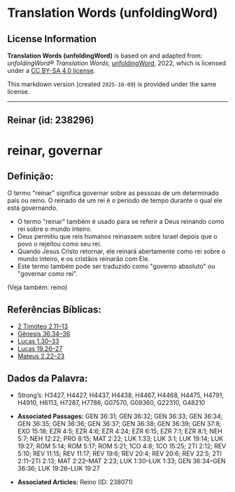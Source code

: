 # Translation Words (unfoldingWord)

## License Information

**Translation Words (unfoldingWord)** is based on and adapted from: _unfoldingWord® Translation Words_, [unfoldingWord](https://unfoldingword.org/utw), 2022, which is licensed under a [CC BY-SA 4.0 license](https://creativecommons.org/licenses/by-sa/4.0/legalcode.en).

This markdown version (created `2025-10-09`) is provided under the same license.



--------------------------------

## Reinar (id: 238296)

reinar, governar
================

Definição:
----------

O termo "reinar" significa governar sobre as pessoas de um determinado país ou reino. O reinado de um rei é o período de tempo durante o qual ele está governando.

* O termo "reinar" também é usado para se referir a Deus reinando como rei sobre o mundo inteiro.
* Deus permitiu que reis humanos reinassem sobre Israel depois que o povo o rejeitou como seu rei.
* Quando Jesus Cristo retornar, ele reinará abertamente como rei sobre o mundo inteiro, e os cristãos reinarão com Ele.
* Este termo também pode ser traduzido como "governo absoluto" ou "governar como rei".

(Veja também: reino)

Referências Bíblicas:
---------------------

* [2 Timóteo 2\.11–13](https://ref.ly/2Tim2:11-2Tim2:13)
* [Gênesis 36\.34–36](https://ref.ly/Gen36:34-Gen36:36)
* [Lucas 1\.30–33](https://ref.ly/Luke1:30-Luke1:33)
* [Lucas 19\.26–27](https://ref.ly/Luke19:26-Luke19:27)
* [Mateus 2\.22–23](https://ref.ly/Matt2:22-Matt2:23)

Dados da Palavra:
-----------------

* Strong’s: H3427, H4427, H4437, H4438, H4467, H4468, H4475, H4791, H4910, H6113, H7287, H7786, G07570, G09360, G22310, G48210

* **Associated Passages:** GEN 36:31; GEN 36:32; GEN 36:33; GEN 36:34; GEN 36:35; GEN 36:36; GEN 36:37; GEN 36:38; GEN 36:39; GEN 37:8; EXO 15:18; EZR 4:5; EZR 4:6; EZR 4:24; EZR 6:15; EZR 7:1; EZR 8:1; NEH 5:7; NEH 12:22; PRO 8:15; MAT 2:22; LUK 1:33; LUK 3:1; LUK 19:14; LUK 19:27; ROM 5:14; ROM 5:17; ROM 5:21; 1CO 4:8; 1CO 15:25; 2TI 2:12; REV 5:10; REV 11:15; REV 11:17; REV 19:6; REV 20:4; REV 20:6; REV 22:5; 2TI 2:11–2TI 2:13; MAT 2:22–MAT 2:23; LUK 1:30–LUK 1:33; GEN 36:34–GEN 36:36; LUK 19:26–LUK 19:27
* **Associated Articles:** Reino (ID: 238071)

